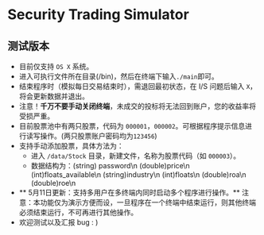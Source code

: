 # Security Trading Simulator
## 测试版本
- 目前仅支持 `OS X` 系统。
- 进入可执行文件所在目录(/bin)，然后在终端下输入`./main`即可。
- 结束程序时（模拟每日交易结束时），需退回最初状态，在 I/S 问题后输入 `X`，将会更新数据并退出。
- 注意！**千万不要手动关闭终端**，未成交的投标将无法回到账户，您的收益率将受损严重。
- 目前股票池中有两只股票，代码为 `000001`，`000002`。可根据程序提示信息进行读写操作。(两只股票账户密码均为`123456`)
- 支持手动添加股票，具体方法为：
  - 进入 `/data/Stock` 目录，新建文件，名称为股票代码（如 `000003`）。
  - 数据结构为：(string) password\n (double)price\n (int)floats_available\n (string)industry\n (int)floats\n (double)roa\n (double)roe\n
- ** 5月11日更新：支持多用户在多终端内同时启动多个程序进行操作。** 注意：本功能仅为演示方便而设，一旦程序在一个终端中结束运行，则其他终端必须结束运行，不可再进行其他操作。
- 欢迎测试以及汇报 bug : )
